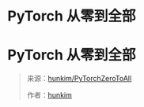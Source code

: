 # PyTorch 从零到全部

# PyTorch 从零到全部

> 来源：[hunkim/PyTorchZeroToAll](https://github.com/hunkim/PyTorchZeroToAll)
> 
> 作者：[hunkim](https://github.com/hunkim)
